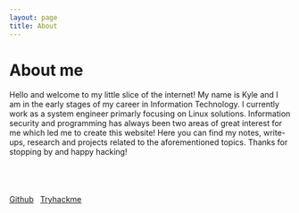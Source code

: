 ```yaml
---
layout: page
title: About
---
```


# About me

Hello and welcome to my little slice of the internet! My name is Kyle and I am in the early stages of my career in Information Technology. I currently work as a system engineer primarly focusing on Linux solutions. Information security and programming has always been two areas of great interest for me which led me to create this website! Here you can find my notes, write-ups, research and projects related to the aforementioned topics. Thanks for stopping by and happy hacking!
<br/>
<br/>
<br/>
<br/>
<br/>
[Github](https://github.com/soWatt)&nbsp;&nbsp; [Tryhackme](https://tryhackme.com/p/SoWatt3/)

